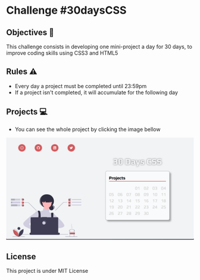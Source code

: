 # Challenge #30daysCSS 

## Objectives 🎯
This challenge consists in developing one mini-project a day for 30 days, to improve coding skills using CSS3 and HTML5

## Rules ⚠️
- Every day a project must be completed until 23:59pm
- If a project isn't completed, it will accumulate for the following day

## Projects 💻

- You can see the whole project by clicking the image bellow

[<img src="./assets/landing-page.png" width="800px"/>](https://30daysofcss.vercel.app/)

## License
This project is under MIT License
